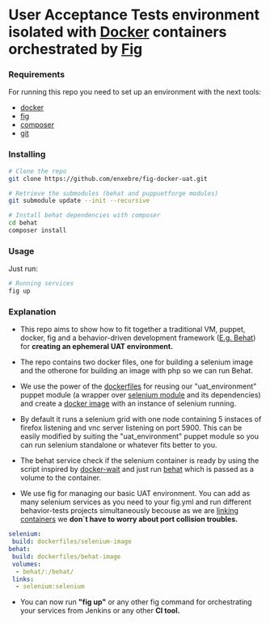 User Acceptance Tests environment isolated with [Docker](https://www.docker.com/) containers orchestrated by [Fig](http://www.fig.sh/)
==================================================================================================================

### Requirements

For running this repo you need to set up an environment with the next tools:

* [docker](https://docs.docker.com/installation/)
* [fig](http://www.fig.sh/install.html)
* [composer](https://getcomposer.org/doc/00-intro.md#installation-nix)
* [git](http://git-scm.com/book/en/Getting-Started-Installing-Git)

### Installing

```bash
# Clone the repo
git clone https://github.com/enxebre/fig-docker-uat.git
```

```bash
# Retrieve the submodules (behat and puppuetforge modules)
git submodule update --init --recursive
```

```bash
# Install behat dependencies with composer
cd behat
composer install
```

### Usage

Just run:
```bash
# Running services
fig up
```

### Explanation

* This repo aims to show how to fit together a traditional VM, puppet, docker, fig and a behavior-driven development framework ([E.g. Behat](http://docs.behat.org/en/v2.5/)) for **creating an ephemeral UAT environment.**

* The repo contains two docker files, one for building a selenium image and the otherone for building an image with php so we can run Behat.

* We use the power of the [dockerfiles](http://docs.docker.com/reference/builder/) for reusing our "uat_environment" puppet module (a wrapper over [selenium module](https://forge.puppetlabs.com/jhoblitt/selenium) and its dependencies) and create a [docker image](https://registry.hub.docker.com/u/enxebre/selenium-grid-firefox/) with an instance of selenium running.

* By default it runs a selenium grid with one node containing 5 instaces of firefox listening and vnc server listening on port 5900. This can be easily modified by suiting the "uat_environment" puppet module so you can run selenium standalone or whatever fits better to you.

* The behat service check if the selenium container is ready by using the script inspired by [docker-wait](https://github.com/aanand/docker-wait) and just run [behat](https://github.com/enxebre/MinkExtension-example) which is passed as a volume to the container.

* We use fig for managing our basic UAT environment.
You can add as many selenium services as you need to your fig.yml and run different behavior-tests projects simultaneously becouse as we are [linking containers](http://docs.docker.com/userguide/dockerlinks/) we **don´t have to worry about port collision troubles.**
```yml
selenium:
 build: dockerfiles/selenium-image
behat:
 build: dockerfiles/behat-image
 volumes:
  - behat/:/behat/
 links:
  - selenium:selenium
```

* You can now run **"fig up"** or any other fig command for orchestrating your services from Jenkins or any other **CI tool.**
